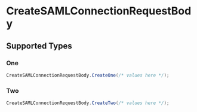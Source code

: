 # CreateSAMLConnectionRequestBody


## Supported Types

### One

```csharp
CreateSAMLConnectionRequestBody.CreateOne(/* values here */);
```

### Two

```csharp
CreateSAMLConnectionRequestBody.CreateTwo(/* values here */);
```
